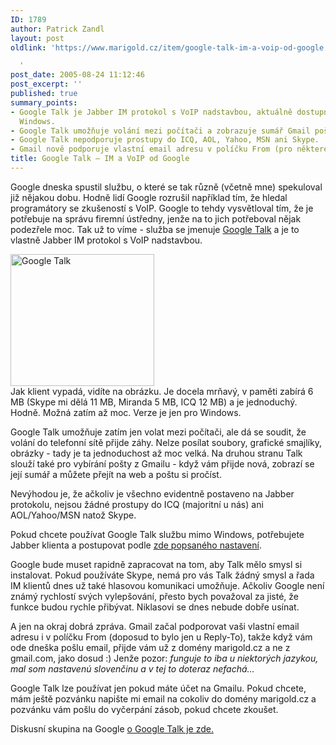```yaml
---
ID: 1789
author: Patrick Zandl
layout: post
oldlink: 'https://www.marigold.cz/item/google-talk-im-a-voip-od-google

  '
post_date: 2005-08-24 11:12:46
post_excerpt: ''
published: true
summary_points:
- Google Talk je Jabber IM protokol s VoIP nadstavbou, aktuálně dostupný pouze pro
  Windows.
- Google Talk umožňuje volání mezi počítači a zobrazuje sumář Gmail pošty.
- Google Talk nepodporuje prostupy do ICQ, AOL, Yahoo, MSN ani Skype.
- Gmail nově podporuje vlastní email adresu v políčku From (pro některé jazyky).
title: Google Talk – IM a VoIP od Google
---
```


<p>Google dneska spustil službu, o které se tak různě (včetně mne) spekuloval již nějakou dobu. Hodně lidí Google rozrušil například tím, že hledal programátory se zkušeností s VoIP. Google to tehdy vysvětloval tím, že je potřebuje na správu firemní ústředny, jenže na to jich potřeboval nějak podezřele moc. Tak už to víme - služba se jmenuje <a href="http://www.google.com/talk/">Google Talk</a> a je to vlastně Jabber IM protokol s VoIP nadstavbou. </p>

<div class="rightbox"><img src="/wp-content/uploads/20050824-googletalk.gif" alt="Google Talk" width="230" height="211" /></div>Jak klient vypadá, vidíte na obrázku. Je docela mrňavý, v paměti zabírá 6 MB (Skype mi dělá 11 MB, Miranda 5 MB, ICQ 12 MB) a je jednoduchý. Hodně. Možná zatím až moc. Verze je jen pro Windows.</p>

<p>Google Talk umožňuje zatím jen volat mezi počítači, ale dá se soudit, že volání do telefonní sítě přijde záhy. Nelze posílat soubory, grafické smajlíky, obrázky - tady je ta jednoduchost až moc velká. Na druhou stranu Talk slouží také pro vybírání pošty z Gmailu - když vám přijde nová, zobrazí se její sumář a můžete přejít na web a poštu si pročíst. </p>

<p>Nevýhodou je, že ačkoliv je všechno evidentně postaveno na Jabber protokolu, nejsou žádné prostupy do ICQ (majoritní u nás) ani AOL/Yahoo/MSN natož Skype.  </p>

<p>Pokud chcete používat Google Talk službu mimo Windows, potřebujete Jabber klienta a postupovat podle <a href="http://n3ldan.info/blog/?p=45">zde popsaného nastavení</a>. </p>

<p>Google bude muset rapidně zapracovat na tom, aby Talk mělo smysl si instalovat. Pokud používáte Skype, nemá pro vás Talk žádný smysl a řada IM klientů dnes už také hlasovou komunikaci umožňuje. Ačkoliv Google není známý rychlostí svých vylepšování, přesto bych považoval za jisté, že funkce budou rychle přibývat. Niklasovi se dnes nebude dobře usínat. </p>

<p>A jen na okraj dobrá zpráva. Gmail začal podporovat vaši vlastní email adresu i v políčku From (doposud to bylo jen u Reply-To), takže když vám ode dneška pošlu email, přijde vám už z domény marigold.cz a ne z gmail.com, jako dosud :) Jenže pozor: <em>funguje to iba u niektorých jazykou, mal som nastavenú slovenčinu a v tej to doteraz nefachá...</em></p>

<p>Google Talk lze používat jen pokud máte účet na Gmailu. Pokud chcete, mám ještě pozvánku napište mi email na cokoliv do domény marigold.cz a pozvánku vám pošlu do vyčerpání zásob, pokud chcete zkoušet.
</p>

<p>Diskusní skupina na Google <a href="http://groups.google.com/group/google-talk-open">o Google Talk je zde.</a></p>